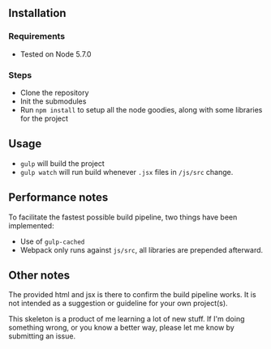 ## Installation
### Requirements
* Tested on Node 5.7.0

### Steps
* Clone the repository
* Init the submodules
* Run `npm install` to setup all the node goodies, along with some libraries for the project

## Usage
* `gulp` will build the project
* `gulp watch` will run build whenever `.jsx` files in `/js/src` change.

## Performance notes
To facilitate the fastest possible build pipeline, two things have been implemented:

* Use of `gulp-cached`
* Webpack only runs against `js/src`, all libraries are prepended afterward.

## Other notes
The provided html and jsx is there to confirm the build pipeline works. It is not intended as a suggestion or guideline for your own project(s).

This skeleton is a product of me learning a lot of new stuff. If I'm doing something wrong, or you know a better way, please let me know by submitting an issue.
